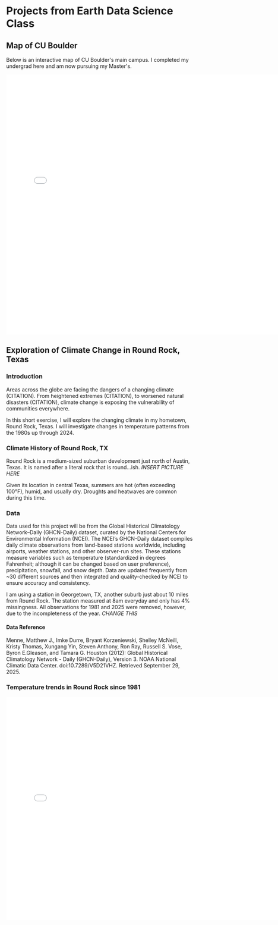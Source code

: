 # Projects from Earth Data Science Class 

## Map of CU Boulder
Below is an interactive map of CU Boulder's main campus. I completed my undergrad here and am now pursuing my Master's.

<embed type="text/html" src="img/UCB.html" width="750" height="700">


## Exploration of Climate Change in Round Rock, Texas
### Introduction
Areas across the globe are facing the dangers of a changing climate (CITATION). From heightened extremes (CITATION), to worsened natural disasters (CITATION), climate change is exposing the vulnerability of communities everywhere. 

In this short exercise, I will explore the changing climate in my hometown, Round Rock, Texas. I will investigate changes in temperature patterns from the 1980s up through 2024. 

### Climate History of Round Rock, TX
Round Rock is a medium-sized suburban development just north of Austin, Texas. It is named after a literal rock that is round...ish. *INSERT PICTURE HERE* 

Given its location in central Texas, summers are hot (often exceeding 100°F), humid, and usually dry. Droughts and heatwaves are common during this time.

### Data
Data used for this project will be from the Global Historical Climatology Network–Daily (GHCN-Daily) dataset, curated by the National Centers for Environmental Information (NCEI). The NCEI’s GHCN-Daily dataset compiles daily climate observations from land-based stations worldwide, including airports, weather stations, and other observer-run sites. These stations measure variables such as temperature (standardized in degrees Fahrenheit; although it can be changed based on user preference), precipitation, snowfall, and snow depth. Data are updated frequently from ~30 different sources and then integrated and quality-checked by NCEI to ensure accuracy and consistency.

I am using a station in Georgetown, TX, another suburb just about 10 miles from Round Rock. The station measured at 8am everyday and only has 4% missingness. All observations for 1981 and 2025 were removed, however, due to the incompleteness of the year. *CHANGE THIS*

#### Data Reference
Menne, Matthew J., Imke Durre, Bryant Korzeniewski, Shelley McNeill, Kristy Thomas, Xungang Yin, Steven Anthony, Ron Ray, Russell S. Vose, Byron E.Gleason, and Tamara G. Houston (2012): Global Historical Climatology Network - Daily (GHCN-Daily), Version 3. NOAA National Climatic Data Center. doi:10.7289/V5D21VHZ. Retrieved September 29, 2025. 

### Temperature trends in Round Rock since 1981
<embed type="text/html" src="img/RR_annual_temp_interactive.html" width="750" height="600">




